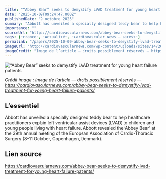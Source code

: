 ```yaml
---
title: "“Abbey Bear” seeks to demystify LVAD treatment for young heart failure patients"
date: "2025-10-09T09:24:47.000Z"
publishedDate: "9 octobre 2025"
summary: "Abbott has unveiled a specially designed teddy bear to help healthcare practitioners explain left ventricular assist devices (LVAD) to children and young people living with heart failure. Abbott revealed the ‘Abbey Bear’ at the 39th annual meeting of the European Association of Cardio-Thoracic Surgery (8–11 October, Copenhagen, Denmark)."
importance: ""
sourceUrl: "https://cardiovascularnews.com/abbey-bear-seeks-to-demystify-lvad-treatment-for-young-heart-failure-patients/"
tags: ["France", "Actualité", "Cardiovascular News — Latest"]
permalink: "/papers/2025-10-09-abbey-bear-seeks-to-demystify-lvad-treatment-for-young-heart-failure-patients"
imageUrl: "http://cardiovascularnews.com/wp-content/uploads/sites/14/2025/10/IMG_8804-crop.jpeg"
imageCredit: "Image de l’article — droits possiblement réservés — https://cardiovascularnews.com/abbey-bear-seeks-to-demystify-lvad-treatment-for-young-heart-failure-patients/"
---
```


![“Abbey Bear” seeks to demystify LVAD treatment for young heart failure patients](http://cardiovascularnews.com/wp-content/uploads/sites/14/2025/10/IMG_8804-crop.jpeg)

*Crédit image : Image de l’article — droits possiblement réservés — https://cardiovascularnews.com/abbey-bear-seeks-to-demystify-lvad-treatment-for-young-heart-failure-patients/*

## L’essentiel

Abbott has unveiled a specially designed teddy bear to help healthcare practitioners explain left ventricular assist devices (LVAD) to children and young people living with heart failure. Abbott revealed the ‘Abbey Bear’ at the 39th annual meeting of the European Association of Cardio-Thoracic Surgery (8–11 October, Copenhagen, Denmark).

## Lien source

https://cardiovascularnews.com/abbey-bear-seeks-to-demystify-lvad-treatment-for-young-heart-failure-patients/
